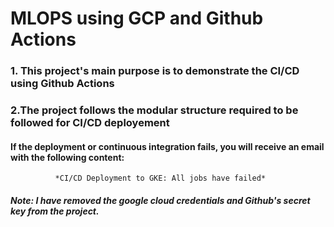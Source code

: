 # MLOPS using GCP and Github Actions
### 1. This project's main purpose is to demonstrate the CI/CD using Github Actions
### 2.The project follows the modular structure required to be followed for CI/CD deployement

#### If the deployment or continuous integration fails, you will receive an email with the following content:
              *CI/CD Deployment to GKE: All jobs have failed*

##### Note: I have removed the google cloud credentials and Github's secret key from the project.
